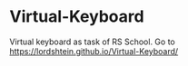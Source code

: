 # Virtual-Keyboard
Virtual keyboard as task of RS School.
Go to https://lordshtein.github.io/Virtual-Keyboard/
